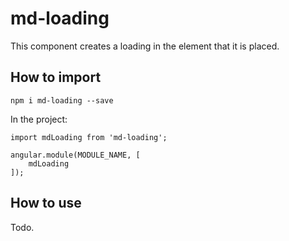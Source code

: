 # md-loading

This component creates a loading in the element that it is placed.

## How to import

```
npm i md-loading --save
```

In the project:

```
import mdLoading from 'md-loading';

angular.module(MODULE_NAME, [
    mdLoading
]);
```

## How to use

Todo.